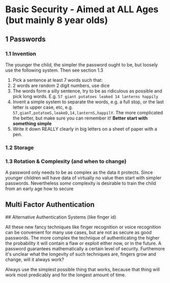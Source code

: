 
# Basic Security - Aimed at ALL Ages (but mainly 8 year olds)

## 1 Passwords

### 1.1 Invention

The younger the child, the simpler the password ought to be, but loosely use the following system. Then see section 1.3

1. Pick a sentence at least 7 words such that:
  1. 2 words are random 2 digit numbers, use dice
  2. The words form a silly sentence, try to be as ridiculous as possible and pick long words. E.g. `57 giant potatoes leaked 14 lanterns happily`
  3. Invent a simple system to separate the words, e.g. a full stop, or the last letter is upper case, etc, e.g. `57,gianT,potatoeS,leakeD,14,lanternS,happilY`. The more complicated the better, but make sure you can remember it!  **Better start with something simple**
2. Write it down REALLY clearly in big letters on a sheet of paper with a pen.

### 1.2 Storage



### 1.3 Rotation & Complexity (and when to change)

A password only needs to be as complex as the data it protects.  Since younger children will have data of virtually no value then start with simpler passwords.  Nevertheless _some_ complexity is desirable to train the child from an early age how to secure

## Multi Factor Authentication

## Alternative Authentication Systems (like finger id)

All these new fancy techniques like finger recognition or voice recognition can be convenient for many use cases, but are not as secure as good passwords.  The more complex the technique of authenticating the higher the probability it will contain a flaw or exploit either now, or in the future.  A password guarantees mathematically a certain level of security.  Furthemore it's unclear what the longevity of such techniques are, fingers grow and change, will it always work?

Always use the simplest possible thing that works, because that thing will work most predicably and for the longest amount of time.


